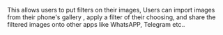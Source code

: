 This allows users to put filters on their images, Users can import images from their phone's gallery , apply a filter of their choosing, and share the filtered images onto other apps like WhatsAPP, Telegram etc..